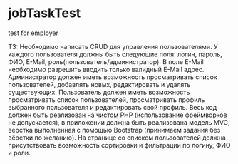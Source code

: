 # jobTaskTest
test for employer

ТЗ:
Необходимо написать CRUD для управления пользователями. У каждого пользователя должны быть следующие поля: логин, пароль, ФИО, E-Mail, роль(пользователь/администратор). В поле E-Mail необходимо разрешить вводить только валидный E-Mail адрес. Администратор должен иметь возможность просматривать список пользователей, добавлять новых, редактировать и удалять существующих. Пользователь должен иметь возможность просматривать список пользователей, просматривать профиль выбранного пользователя и редактировать свой профиль. Весь код должен быть реализован на чистом PHP (использование фреймворков не допускается), в приложении должна быть реализована модель MVC, верстка выполненная с помощью Bootstrap (принимаем задания без вёрстки по желанию). На странице со списком пользователей должна присутствовать возможность сортировки и фильтрации по логину, ФИО и роли.
